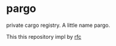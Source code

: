 # pargo
private cargo registry. A little name pargo.

This this repository impl by [rfc](https://doc.rust-lang.org/cargo/reference/registries.html)
